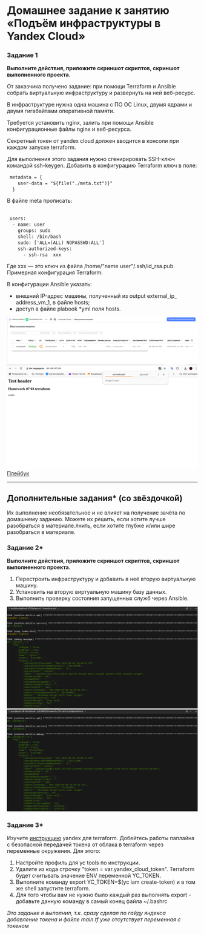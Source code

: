 # Домашнее задание к занятию «Подъём инфраструктуры в Yandex Cloud»

### Задание 1

**Выполните действия, приложите скриншот скриптов, скриншот выполненного проекта.**

От заказчика получено задание: при помощи Terraform и Ansible собрать виртуальную инфраструктуру и развернуть на ней веб-ресурс.

В инфраструктуре нужна одна машина с ПО ОС Linux, двумя ядрами и двумя гигабайтами оперативной памяти.

Требуется установить nginx, залить при помощи Ansible конфигурационные файлы nginx и веб-ресурса.

Секретный токен от yandex cloud должен вводится в консоли при каждом запуске terraform.

Для выполнения этого задания нужно сгенирировать SSH-ключ командой ssh-keygen. Добавить в конфигурацию Terraform ключ в поле:

```
 metadata = {
    user-data = "${file("./meta.txt")}"
  }
```

В файле meta прописать:

```

 users:
  - name: user
    groups: sudo
    shell: /bin/bash
    sudo: ['ALL=(ALL) NOPASSWD:ALL']
    ssh-authorized-keys:
      - ssh-rsa  xxx
```

Где xxx — это ключ из файла /home/"name user"/.ssh/id_rsa.pub. Примерная конфигурация Terraform:

В конфигурации Ansible указать:

* внешний IP-адрес машины, полученный из output external_ip_ address_vm_1, в файле hosts;
* доступ в файле plabook *yml поля hosts.

![Запуск вм](https://github.com/bosozu/homeworks/blob/main/Terraform/images/task1-1.png)
![Тестовая страница](https://github.com/bosozu/homeworks/blob/main/Terraform/images/task1-2.png)
[Плейбук](https://github.com/bosozu/homeworks/blob/main/Terraform/playbook-test/0703play.yml)

---

## Дополнительные задания* (со звёздочкой)

Их выполнение необязательное и не влияет на получение зачёта по домашнему заданию. Можете их решить, если хотите лучше разобраться в материале.лнить, если хотите глубже и/или шире разобраться в материале.

### Задание 2*

**Выполните действия, приложите скриншот скриптов, скриншот выполненного проекта.**

1. Перестроить инфраструктуру и добавить в неё вторую виртуальную машину.
2. Установить на вторую виртуальную машину базу данных.
3. Выполнить проверку состояния запущенных служб через Ansible.

![вм1](https://github.com/bosozu/homeworks/blob/main/Terraform/images/task2-1.png)
![вм2](https://github.com/bosozu/homeworks/blob/main/Terraform/images/task2-2.png)

### Задание 3*

Изучите [инструкцию](https://cloud.yandex.ru/docs/tutorials/infrastructure-management/terraform-quickstart) yandex для terraform.
Добейтесь работы паплайна с безопасной передачей токена от облака в terraform через переменные окружения. Для этого:

1. Настройте профиль для yc tools по инструкции.
2. Удалите из кода строчку "token = var.yandex_cloud_token". Terraform будет считывать значение ENV переменной YC_TOKEN.
3. Выполните команду export YC_TOKEN=$(yc iam create-token) и в том же shell запустите terraform.
4. Для того чтобы вам не нужно было каждый раз выполнять export - добавьте данную команду в самый конец файла ~/.bashrc

_Это задание я выполнил, т.к. сразу сделал по гайду яндекса добавление токена и файле main.tf уже отсутствует переменная с токеном_
